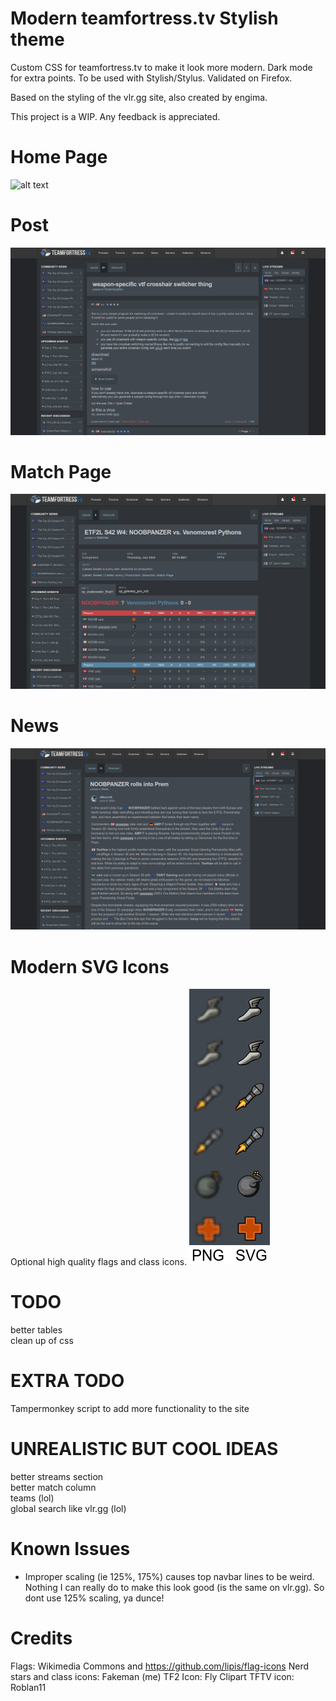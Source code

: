 # Modern teamfortress.tv Stylish theme
Custom CSS for teamfortress.tv to make it look more modern. Dark mode for extra points. To be used with Stylish/Stylus. Validated on Firefox.

Based on the styling of the vlr.gg site, also created by engima.

This project is a WIP. Any feedback is appreciated.

# Home Page
![alt text](https://raw.githubusercontent.com/fakemanoan/TFTV-Stylus-Theme/dark/screenshots./3dJuly/Screenshot_20220703_131450.png)

# Post
![alt text](https://raw.githubusercontent.com/fakemanoan/TFTV-Stylus-Theme/dark/screenshots./3rdJuly/Screenshot_20220703_131559.png)

# Match Page
![alt text](https://raw.githubusercontent.com/fakemanoan/TFTV-Stylus-Theme/dark/screenshots./3rdJuly/Screenshot_20220703_131532.png)

# News
![alt text](https://raw.githubusercontent.com/fakemanoan/TFTV-Stylus-Theme/dark/screenshots./3rdJuly/Screenshot_20220703_131509.png)

# Modern SVG Icons
Optional high quality flags and class icons.
![alt text](https://raw.githubusercontent.com/fakemanoan/TFTV-Stylus-Theme/dark/screenshots./3rdJuly/PNGVSSVG.png)

# TODO
better tables <br>
clean up of css

# EXTRA TODO
Tampermonkey script to add more functionality to the site<br>

# UNREALISTIC BUT COOL IDEAS
better streams section <br>
better match column <br>
teams (lol) <br>
global search like vlr.gg (lol) <br>

# Known Issues
- Improper scaling (ie 125%, 175%) causes top navbar lines to be weird. Nothing I can really do to make this look good (is the same on vlr.gg). So dont use 125% scaling, ya dunce!

# Credits
Flags: Wikimedia Commons and https://github.com/lipis/flag-icons
Nerd stars and class icons: Fakeman (me)
TF2 Icon: Fly Clipart
TFTV icon: Roblan11
